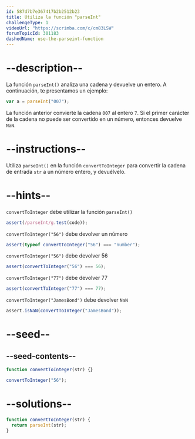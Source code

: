 ```yaml
---
id: 587d7b7e367417b2b2512b23
title: Utiliza la función "parseInt"
challengeType: 1
videoUrl: "https://scrimba.com/c/cm83LSW"
forumTopicId: 301183
dashedName: use-the-parseint-function
---
```


# --description--

La función `parseInt()` analiza una cadena y devuelve un entero. A continuación, te presentamos un ejemplo:

```js
var a = parseInt("007");
```

La función anterior convierte la cadena `007` al entero `7`. Si el primer carácter de la cadena no puede ser convertido en un número, entonces devuelve `NaN`.

# --instructions--

Utiliza `parseInt()` en la función `convertToInteger` para convertir la cadena de entrada `str` a un número entero, y devuélvelo.

# --hints--

`convertToInteger` debe utilizar la función `parseInt()`

```js
assert(/parseInt/g.test(code));
```

`convertToInteger("56")` debe devolver un número

```js
assert(typeof convertToInteger("56") === "number");
```

`convertToInteger("56")` debe devolver 56

```js
assert(convertToInteger("56") === 56);
```

`convertToInteger("77")` debe devolver 77

```js
assert(convertToInteger("77") === 77);
```

`convertToInteger("JamesBond")` debe devolver `NaN`

```js
assert.isNaN(convertToInteger("JamesBond"));
```

# --seed--

## --seed-contents--

```js
function convertToInteger(str) {}

convertToInteger("56");
```

# --solutions--

```js
function convertToInteger(str) {
  return parseInt(str);
}
```
